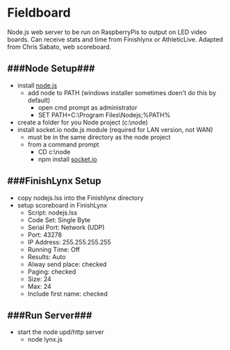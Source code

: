 Fieldboard 
====================
Node.js web server to be run on RaspberryPis to output on LED video boards. Can receive stats and time from Finishlynx or AthleticLive. 
Adapted from Chris Sabato, web scoreboard.

###Node Setup###
--------------------
+ install [node.js](http://nodejs.org/)
  + add node to PATH (windows installer sometimes doen't do this by default)
    + open cmd prompt as administrator
    + SET PATH=C:\Program Files\Nodejs;%PATH%
+ create a folder for you Node project (c:\node)
+ install socket.io node.js module (required for LAN version, not WAN)
  + must be in the same directory as the node project
  + from a command prompt
    + CD c:\node
    + npm install [socket.io](http://socket.io/)
    
###FinishLynx Setup
--------------------
+ copy nodejs.lss into the Finishlynx directory
+ setup scoreboard in FinishLynx
  + Script: nodejs.lss
  + Code Set: Single Byte
  + Serial Port: Network (UDP)
  + Port: 43278
  + IP Address: 255.255.255.255
  + Running Time: Off
  + Results: Auto
  + Alway send place: checked
  + Paging: checked
  + Size: 24
  + Max: 24
  + Include first name: checked
  
###Run Server###
--------------------
+ start the node upd/http server
  + node lynx.js
